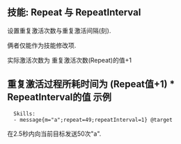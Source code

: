 技能: Repeat 与 RepeatInterval
--------------------------

设置重复激活次数与重复激活间隔(刻).

俩者仅能作为技能修改项.

实际激活次数为 重复激活次数(Repeat)的值+1

重复激活过程所耗时间为 (Repeat值+1) * RepeatInterval的值
示例
--------
    
      Skills:
      - message{m="a";repeat=49;repeatInterval=1} @target

在2.5秒内向当前目标发送50次"a".

